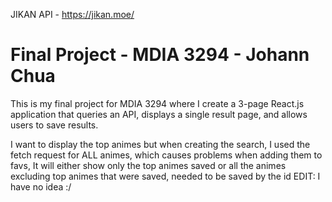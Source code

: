 JIKAN API - https://jikan.moe/


# Final Project - MDIA 3294 - Johann Chua

This is my final project for MDIA 3294 where I create a 3-page React.js application that queries an API, displays a single result page, and allows users to save results.


I want to display the top animes but when creating the search, I used the fetch request for ALL animes, which causes problems when adding them to favs, It will either show only the top animes saved or all the animes excluding top animes that were saved, needed to be saved by the id 
EDIT: I have no idea :/
